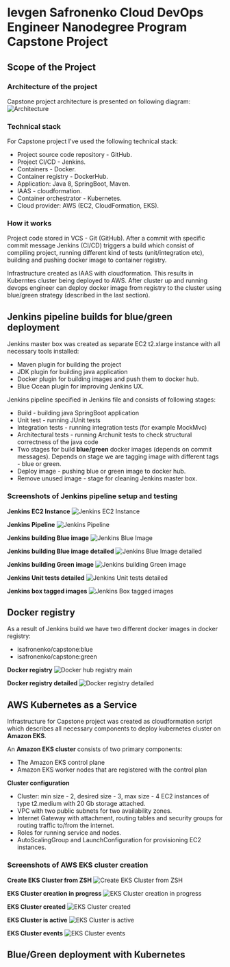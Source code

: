 # Ievgen Safronenko Cloud DevOps Engineer Nanodegree Program Capstone Project

## Scope of the Project
### Architecture of the project
Capstone project architecture is presented on following diagram:
![Architecture](/solution/images/capstone_eks_architecture.png)

### Technical stack
For Capstone project I've used the following technical stack:

* Project source code repository - GitHub.
* Project CI/CD - Jenkins.
* Containers - Docker.
* Container registry - DockerHub.
* Application: Java 8, SpringBoot, Maven.
* IAAS - cloudformation.
* Container orchestrator - Kubernetes.
* Cloud provider: AWS (EC2, CloudFormation, EKS).

### How it works
Project code stored in VCS - Git (GitHub). After a commit with specific commit message Jenkins (CI/CD) triggers a build
which consist of compiling project, running different kind of tests (unit/integration etc), 
building and pushing docker image to container registry.

Infrastructure created as IAAS with cloudformation. This results in Kuberntes cluster being deployed to AWS.
After cluster up and running devops engineer can deploy docker image from registry to the cluster using 
blue/green strategy (described in the last section).

## Jenkins pipeline builds for blue/green deployment
Jenkins master box was created as separate EC2 t2.xlarge instance with all necessary tools installed:

* Maven plugin for building the project
* JDK plugin for building java application
* Docker plugin for building images and push them to docker hub.
* Blue Ocean plugin for improving Jenkins UX. 

Jenkins pipeline specified in Jenkins file and consists of following stages:
* Build - building java SpringBoot application
* Unit test - running JUnit tests 
* Integration tests - running integration tests (for example MockMvc)
* Architectural tests - running Archunit tests to check structural correctness of the java code
* Two stages for build __blue/green__ docker images (depends on commit messages). Depends on stage we are tagging image
with different tags - blue or green.
* Deploy image - pushing blue or green image to docker hub.
* Remove unused image - stage for cleaning Jenkins master box.

### Screenshots of Jenkins pipeline setup and testing

__Jenkins EC2 Instance__
![Jenkins EC2 Instance](/solution/images/jenkins_ec2.png)

__Jenkins Pipeline__
![Jenkins Pipeline](/solution/images/jenkins_pipeline.png)

__Jenkins building Blue image__
![Jenkins Blue Image](/solution/images/jenkins_building_blue_image_pipeline.png)

__Jenkins building Blue image detailed__
![Jenkins Blue Image detailed](/solution/images/jenkins_building_blue_image.png)

__Jenkins building Green image__
![Jenkins building Green image](/solution/images/jenkins_building_green_image_pipeline.png)

__Jenkins Unit tests detailed__
![Jenkins Unit tests detailed](/solution/images/jenkins_unit_tests.png)

__Jenkins box tagged images__
![Jenkins Box tagged images](/solution/images/jenkins_box_tagged_images.png)

## Docker registry
As a result of Jenkins build we have two different docker images in docker registry:
* isafronenko/capstone:blue
* isafronenko/capstone:green

__Docker registry__
![Docker hub registry main](/solution/images/docker_gub_registry_main.png)

__Docker registry detailed__
![Docker registry detailed](/solution/images/docker_hub_registry.png)

## AWS Kubernetes as a Service
Infrastructure for Capstone project was created as cloudformation script which describes all necessary components 
to deploy kubernetes cluster on __Amazon EKS__.

An __Amazon EKS cluster__ consists of two primary components:
* The Amazon EKS control plane
* Amazon EKS worker nodes that are registered with the control plan

__Cluster configuration__
* Cluster: min size - 2, desired size - 3, max size - 4 EC2 instances of type t2.medium with 20 Gb storage attached.
* VPC with two public subnets for two availability zones.
* Internet Gateway with attachment, routing tables and security groups for routing traffic to/from the internet.
* Roles for running service and nodes.
* AutoScalingGroup and LaunchConfiguration for provisioning EC2 instances.

### Screenshots of AWS EKS cluster creation
__Create EKS Cluster from ZSH__
![Create EKS Cluster from ZSH](/solution/images/create_eks_cluster.png) 

__EKS Cluster creation in progress__
![EKS Cluster creation in progress](/solution/images/eks_stack_creation_in_porgress.png)

__EKS Cluster created__
![EKS Cluster created](/solution/images/eks_stack_created.png)

__EKS Cluster is active__
![EKS Cluster is active](/solution/images/eks_cluster_active.png) 

__EKS Cluster events__
![EKS Cluster events](/solution/images/eks_cluster_events.png) 

## Blue/Green deployment with Kubernetes